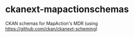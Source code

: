 # ckanext-mapactionschemas
CKAN schemas for MapAction's MDR (using https://github.com/ckan/ckanext-scheming)

